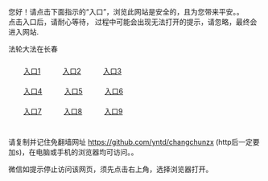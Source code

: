 您好！请点击下面指示的“入口”，浏览此网站是安全的，且为您带来平安。。 <br/>
点击入口后，请耐心等待， 过程中可能会出现无法打开的提示，请忽略，最终会进入网站. </br>

法轮大法在长春<br/>
<div style="padding:10px"><a style="margin:20px" target="_blank" href="https://d1yr4ni2gq7d11.cloudfront.net/2Qpsp?xkjvk" id="ccLink1" rel="nofollow">入口1</a> <a target="_blank" style="margin:20px" href="https://d2p5dcy55y1r1v.cloudfront.net/2Qpsp?gnizvlj" id="ccLink2" rel="nofollow">入口2</a> <a style="margin:20px" target="_blank" href="https://d1ywlbdpdymfmi.cloudfront.net/2Qpsp?qkedoazf" id="ccLink3" rel="nofollow">入口3</a></div>

<div style="padding:10px" ><a style="margin:20px" target="_blank" href="https://d1yr4ni2gq7d11.cloudfront.net/2Qpsp?xkjvk" id="ccLink4" rel="nofollow">入口4</a> <a style="margin:20px" href="https://d2p5dcy55y1r1v.cloudfront.net/2Qpsp?gnizvlj" target="_blank" id="ccLink5" rel="nofollow">入口5</a> <a style="margin:20px" href="https://d1ywlbdpdymfmi.cloudfront.net/2Qpsp?qkedoazf" target="_blank" id="ccLink6" rel="nofollow">入口6</a></div>

<div style="padding:10px"><a style="margin:20px" target="_blank" href="https://d1yr4ni2gq7d11.cloudfront.net/2Qpsp?xkjvk" id="ccLink7" rel="nofollow">入口7</a> <a style="margin:20px" href="https://d2p5dcy55y1r1v.cloudfront.net/2Qpsp?gnizvlj" target="_blank" id="ccLink8" rel="nofollow">入口8</a> <a style="margin:20px" target="_blank" href="https://d1ywlbdpdymfmi.cloudfront.net/2Qpsp?qkedoazf" id="ccLink9" rel="nofollow">入口9</a></div>

<br/>



请复制并记住免翻墙网址 https://github.com/yntd/changchunzx (http后一定要加s)，在电脑或手机的浏览器均可访问。。<br/>

微信如提示停止访问该网页，须先点击右上角，选择浏览器打开。
